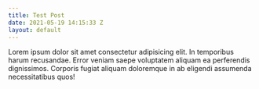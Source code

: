 ```yaml
---
title: Test Post
date: 2021-05-19 14:15:33 Z
layout: default
---
```


<p>
  Lorem ipsum dolor sit amet consectetur adipisicing elit. In temporibus harum
  recusandae. Error veniam saepe voluptatem aliquam ea perferendis dignissimos.
  Corporis fugiat aliquam doloremque in ab eligendi assumenda necessitatibus
  quos!
</p>
